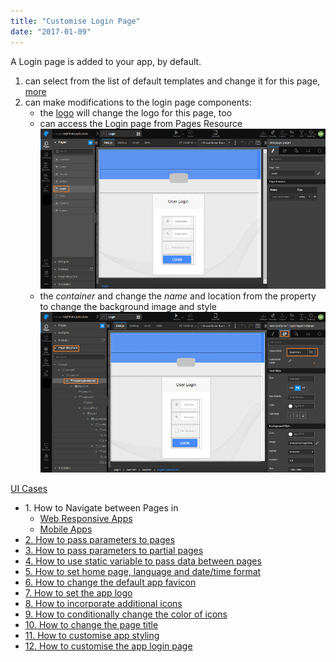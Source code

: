 ```yaml
---
title: "Customise Login Page"
date: "2017-01-09"
---
```


A Login page is added to your app, by default.

1. can select from the list of default templates and change it for this page, [more](/learn/app-development/ui-design/page-concepts/page-templates/)
2. can make modifications to the login page components:
    - the [logo](/learn/how-tos/changing-app-logo/) will change the logo for this page, too
    - can access the Login page from Pages Resource [![](../assets/design_login-1.png)](../assets/design_login-1.png)
    - the _container_ and change the _name_ and location from the property to change the background image and style [![](../assets/design_login_style.png)](../assets/design_login_style.png)

[UI Cases](/learn/app-development/ui-design/use-cases-ui-design/)

- 1\. How to Navigate between Pages in
    - [Web Responsive Apps](/learn/responsive-web/web-ui-design/#page-navigation)
    - [Mobile Apps](/learn/hybrid-mobile/mobile-page-concepts/#page-navigation-actions)
- [2\. How to pass parameters to pages](/learn/how-tos/passing-parameters-pages/)
- [3\. How to pass parameters to partial pages](/learn/how-tos/passing-parameters-partial-page/)
- [4\. How to use static variable to pass data between pages](/learn/how-tos/use-static-variable-pass-data-pages/)
- [5\. How to set home page, language and date/time format](/learn/how-tos/setting-language-date-format/)
- [6\. How to change the default app favicon](/learn/how-tos/changing-default-favicon/)
- [7\. How to set the app logo](/learn/how-tos/changing-app-logo/)
- [8\. How to incorporate additional icons](/learn/how-tos/incorporating-additional-icons/)
- [9\. How to conditionally change the color of icons](/learn/how-tos/displaying-icon-color-based-upon-condition/)
- [10\. How to change the page title](/learn/how-tos/changing-page-title/)
- [11\. How to customise app styling](/learn/how-tos/customise-app-style/)
- [12\. How to customise the app login page](/learn/how-tos/customise-login-page/)
